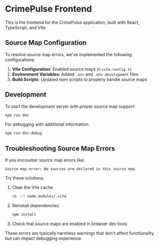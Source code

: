 # CrimePulse Frontend

This is the frontend for the CrimePulse application, built with React, TypeScript, and Vite.

## Source Map Configuration

To resolve source map errors, we've implemented the following configurations:

1. **Vite Configuration**: Enabled source maps in `vite.config.ts`
2. **Environment Variables**: Added `.env` and `.env.development` files
3. **Build Scripts**: Updated npm scripts to properly handle source maps

## Development

To start the development server with proper source map support:

```bash
npm run dev
```

For debugging with additional information:

```bash
npm run dev:debug
```

## Troubleshooting Source Map Errors

If you encounter source map errors like:
```
Source map error: No sources are declared in this source map.
```

Try these solutions:

1. Clear the Vite cache:
   ```bash
   rm -rf node_modules/.vite
   ```

2. Reinstall dependencies:
   ```bash
   npm install
   ```

3. Check that source maps are enabled in browser dev tools

These errors are typically harmless warnings that don't affect functionality but can impact debugging experience.
